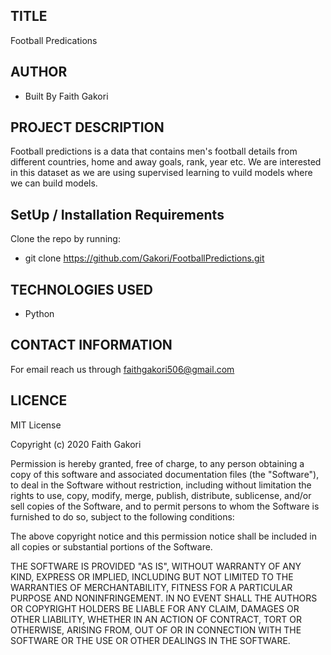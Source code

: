 ##  TITLE
 Football Predications

## AUTHOR
 * Built By Faith Gakori

## PROJECT DESCRIPTION
 Football predictions is a data that contains men's football details from different countries, home and away goals, rank, year etc. We are interested in this dataset as we are using supervised learning to vuild models where we can build models.    

## SetUp / Installation Requirements
  Clone the repo by running:
*   git clone https://github.com/Gakori/FootballPredictions.git

## TECHNOLOGIES USED
* Python

## CONTACT INFORMATION
 For email reach us through faithgakori506@gmail.com

## LICENCE
MIT License

Copyright (c) 2020 Faith Gakori

Permission is hereby granted, free of charge, to any person obtaining a copy of this software and associated documentation files (the "Software"), to deal in the Software without restriction, including without limitation the rights to use, copy, modify, merge, publish, distribute, sublicense, and/or sell copies of the Software, and to permit persons to whom the Software is furnished to do so, subject to the following conditions:

The above copyright notice and this permission notice shall be included in all copies or substantial portions of the Software.

THE SOFTWARE IS PROVIDED "AS IS", WITHOUT WARRANTY OF ANY KIND, EXPRESS OR IMPLIED, INCLUDING BUT NOT LIMITED TO THE WARRANTIES OF MERCHANTABILITY, FITNESS FOR A PARTICULAR PURPOSE AND NONINFRINGEMENT. IN NO EVENT SHALL THE AUTHORS OR COPYRIGHT HOLDERS BE LIABLE FOR ANY CLAIM, DAMAGES OR OTHER LIABILITY, WHETHER IN AN ACTION OF CONTRACT, TORT OR OTHERWISE, ARISING FROM, OUT OF OR IN CONNECTION WITH THE SOFTWARE OR THE USE OR OTHER DEALINGS IN THE SOFTWARE.
